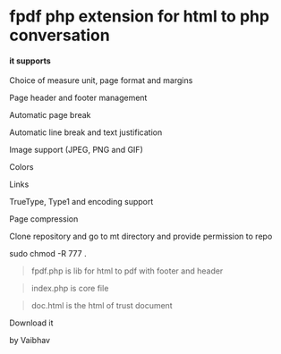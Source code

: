 # fpdf php extension for html to php conversation

#### it supports

Choice of measure unit, page format and margins

Page header and footer management

Automatic page break

Automatic line break and text justification

Image support (JPEG, PNG and GIF)

Colors

Links

TrueType, Type1 and encoding support

Page compression 

Clone repository and go to mt directory and provide permission to repo 

sudo chmod -R 777 .

> fpdf.php is lib for html to pdf with footer and header

> index.php is core file 

> doc.html is the html of trust document 

Download it 

by Vaibhav
